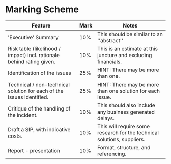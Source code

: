 # Marking Scheme

| Feature                                                                | Mark | Notes                                                                   |
| ---------------------------------------------------------------------- | ---- | ----------------------------------------------------------------------- |
| 'Executive' Summary                                                    | 10%  | This should be similar to an ''abstract''                               |
| Risk table (likelihood / impact) incl. rationale behind rating given.  | 10%  | This is an estimate at this juncture and excluding financials.          |
| Identification of the issues                                           | 25%  | HINT: There may be more than one.                                       |
| Technical / non-technical solution for each of the issues identified.  | 25%  | HINT: There may be more than one solution for each issue.               |
| Critique of the handling of the incident.                              | 10%  | This should also include any business generated delays.                 |
| Draft a SIP, with indicative costs.                                    | 10%  | This will require some research for the technical solutions, suppliers. |
| Report - presentation                                                  | 10%  | Format, structure, and referencing.                                     |
